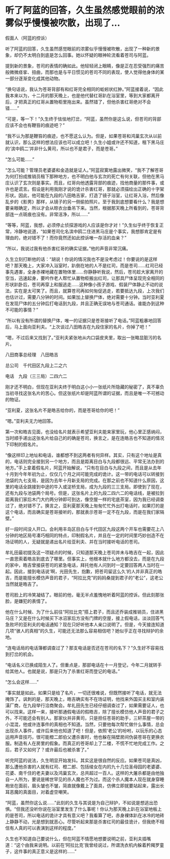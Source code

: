 # 听了阿蓝的回答，久生虽然感觉眼前的浓雾似乎慢慢被吹散，出现了...

假面人（阿蓝的控诉）

听了阿蓝的回答，久生虽然感觉眼前的浓雾似乎慢慢被吹散，出现了一种新的景象，却仍不太明白到底是怎么回事。她以怀疑的眼神轮流看着苍司与阿蓝。

提到新的景象，苍司的表情的确如此。他轻轻闭上眼睛，像是正在忍受强烈的痛苦般微微痉挛、扭曲，而那也是与平日惯见的苍司不同的表现，使人觉得他身体的某一部分逐渐变化成其他动物。

“换句话说，我认为苍哥背部有和红哥完全相同的蚯蚓状红肿。”阿蓝接着说，“因此我本来以为，十二月的那天晚上，也是他代替红哥趴在浴室里，等到大家都离开后，才把真正的红哥从置物柜里拖出来。虽然错了，但他杀害红哥绝对不会错……”

“可是，等一下！”久生终于怯怯地打岔，“阿蓝，虽然你是这么说，但苍司的背部应该不会也有鞭笞的痕迹吧？”

“我不认为那是鞭笞的痕迹，也不愿这么认为。但是，如果苍哥和鸿巢玄次从以前就认识，那么这样的想法应该也可以成立吧！久生小姐或许还不知道，租下黑马庄的‘滨中鸥二’并非什么黄司，所以也不是君子，而是苍哥。”

“怎么可能……”

“怎么可能？管理员老婆婆和金造就是证人。”阿蓝寂寞地露出微笑，“我不了解苍哥为何打扮成推销员租下那种地方，也不明白他与玄次的死亡有何关联，但他在黑马庄认识了玄次则是事实。而且，红哥向他透露背部的痕迹，找他商量的那件事，或许也是谎言。假设是利用我刚才说的诡计杀害红哥，那就必须描绘出正确的十字架形状。因此，他可能在九段的八田皓吉家，打造了镜子浴室，让红哥入浴，然后像乱步的《影男》那样，从镜子的另一侧偷拍照片。至于我到底想要看什么？我是想要亲眼确定，所以才会从晾衣台垂吊下来。当然，根据那天晚上所看到的，苍哥背部连一点斑痕也没有。非常洁净，所以……”

“等等，阿蓝，我想，必须停止侦探游戏的人应该是你才对！”久生似乎终于恢复正常，冷静地说道，“如果苍司化名滨中鸥二住进黑马庄是个事实，我想那肯定是有理由的，绝对错不了！而你竟然还如此控诉唯一存活的血亲？”

“所以，我说过我有他杀害红哥的确实证据。”他的声音非常沉痛。

久生立刻打断他的话：“胡说！你说的情况我也不是没考虑过！你要说的是这样吧？那天晚上，大家冲入浴室时，趴倒在地的人不是红司，而是苍司……红司已经事先遇害，全身赤裸地藏在置物体里……你静静听我说，然后，苍司趁大家离开的空当，迅速起身，要吟作老人帮忙从置物柜搬出红司，让那具尸体呈现完全相同的形状趴卧后，苍司再穿上和服逃走……这种像小孩子游戏、假装尸体静止不动的说法，实在是太可笑了。而且，就算苍司再如何匆促逃走，若要抵达九段，上次我们也估计过，需要八分钟的时间。如果加上替换尸体，绝对需要十分钟。当时亚利夏在发现尸体的五分钟后打电话到九段，并且正确无误地与苍司通话。谁能办到这种不可能的事情？”

“所以有没有所谓的替换尸体，唯一的证据只是苍哥接听了电话。”阿蓝粗暴地回答后，马上面向亚利夫。“上次谈过八田皓吉在九段住家的名片，你掉了吧！”

“嗯，不过后来又找到了。”亚利夫紧张地从内口袋皮夹里，取出一张略显脏污的名片。

八田商事总经理　八田皓吉

总公司　千代田区九段上二之六

电话　九段（三三局）二四六二

刚才还不明白，但现在亚利夫终于明白这小小一张纸片所隐藏的秘密了，真不辜负当初寻找这张名片的苦心。但这张纸片却是阿蓝所谓的证据，而且是唯一不可撼动的物证。

“亚利夏，这张名片不是皓吉给你的，而是苍哥给你的吧！”

“嗯。”亚利夫无力地回答。

第一次和皓吉见面，也没给名片就表示希望亚利夫能来家里玩，他心里正感纳闷，当时顺手递出这张名片给自己的的确是苍司，换言之，是在连皓吉也不知道的情况下印制的假名片。

“像这样印上地址和电话，谁都想不到这两者有何异样。其实，只有这个地址是真的，电话则完全接到另一个地方，而且是距离目白与九段都很远、平常无法办到的地方。”手上拿着假名片，阿蓝开始解说，“只有在目白与九段之间，而且是从去年十月到今年年初为止，仅仅几个月之间可能完成的诡计。这一带的电话可以转接到池袋的九七支局，是因为去年十月新支局的完成。在那之前也不知道什么原因，这里的电话全跳接到中途的牛入或淀桥支局，成为九段的三三支局。即使到了现在，还有九段与池袋两个局号。但是，这张名片上的九段二四六二的电话线，是被拉到距离我们家后木门大约两分钟即可到达，像空屋一样的宅底茶室，因为我已经调查过了，绝对错不了。换言之，亚利夏那天晚上匆匆忙忙外出打电话时，如果打的是这个电话，而且确实是苍哥接听的，那就表示苍哥一定不在九段，而是在我们家隔壁。”

好一段时间没人开口。会利用丰岛区目白与千代田区九段这两个开车也需要花上八分钟的地区局号凑巧相同的特点，印制假名片，并且在一定的时间里巧妙创造不在场证明的人，无疑就是递出名片给亚利夫、并在当时接听电话的苍司。

牟礼田最初提及这一项疑点的时候，只知道那天晚上苍司并未与皓吉在一起，因此一直思索着皓吉到底去了哪里。但事实上，他根本就什么地方都没去，而是在九段的家中，皓吉曾接获苍司的紧急电话，拜托他有人问到时一定要回答两人当时在一起。因此，接到电话说‘啊，光田先生，抱歉，把苍司留这么久’的人并非真正的皓吉，而是能擅长模仿声音的君子，“阿拉比克”的妈妈桑提到君子的“老公”，这老公当然就是皓吉了。

苍司脸上的冷笑凝结了。眼前的他，毫无半点羞愧地听着阿蓝的控诉。但此刻那张脸，是嫌犯的表情了。

他在什么时候、为了什么前往“阿拉比克”搭上君子，而且还乔装成推销员，住进黑马庄？又是在什么时候买下冰沼家后方没有门牌的空屋，接上假电话，淡淡回答气急败坏的亚利夫的电话通知？现在只好听他本人亲口说明了。但是，今天接连知道几项“骇人的真相”的久生，可能还无法那么容易相信吧？她似乎正在寻找辩护的余地。

“连电话局的电话簿都调查过了？那支电话是否还在苍司的名下？”久生好不容易找到打岔的机会。

“电话名义已换成陌生人了。但重点是，那部电话在十一月登记，今年二月就转手给其他人。也就是说，那是只为了杀害红哥而登记的电话。”

“怎么会这样……”

“事实就是如此。如果只是给了名片，一切还很难说，但既然接听了电话，就无法掩饰了。讽刺的是，那天晚上，皓吉确实有不在场证明，他找来外国买主和室内装潢厂商，在九段举行洽商聚会。牟礼田先生已经仔细调查过了，如果需要证人，也可以找来。这样一来，接听那通假电话的假皓吉，除了擅长模仿他人声音的君子之外，不可能还会有别人。那家伙并非黄司，只是担任苍哥的助手，三轩茶屋一带的小混混，他或许连事件的真相也不知道。当然，只要他每次帮忙做什么事情，总会出现杀人事件，或许后来他也知道了吧！但是，依照‘老公’的吩咐，以玩乐的心态运用声音技巧，很可能橙二郎伯父遭杀害时，他也躲在隔壁房间伪装苍哥在更换衣服。制造有人在房里的假象。而真正的苍哥却上了二楼，不慌不忙地完成工作。之后，君子又如何了？或许最后也被杀害了。”

听完阿蓝的说法，久生明显开始发抖。其实这是很自然的反应。如果苍司是真凶，那么遭他杀害的人就有红司、橙二郎、包括绫女在内的九十几位圣母园的老婆婆、花婆、南千住的老夫妻以及鸿巢玄次，总共超过一百人。这样的大屠杀都是由他独自一人所为，要说是稀世罕见的杀人魔也不为过。而这个杀人魔本人现在就身穿睡袍坐在面前，眉头皱也不皱，简直就像戴上了面具，仿佛立即就要站起来，露出长耳恶魔的真面目，对着虚空嘲笑。

“阿蓝，虽然你这么说……”此刻的久生与其说是为自己辩护，不如说是想逃出恐惧。“但我还没听你说在浴室里发生了什么事呢！你认为那天晚上趴在浴室地板上的是苍司，所以电话的诡计才具有意义吧？我看算了吧，赤身裸体趴在冰冷的地砖上静静不动，光是想到就恶心。尽管听起来那是杀害红司的最佳诡计，但我绝不相信有人真的可以表演到这样的程度。”

久生也不知道自己要说什么，但在阿蓝不情愿地想要说明之前，亚利夫插嘴道：“这个由我来说明。以前在‘阿拉比克’我曾经说过，所谓洗衣机内躲着矜羯罗童子，这件事的真正意义是这样的……”